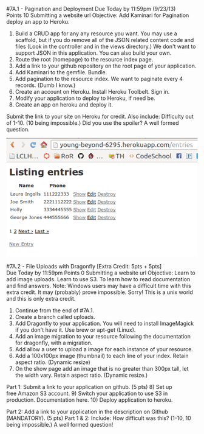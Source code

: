 #7A.1 - Pagination and Deployment
Due Today by 11:59pm (9/23/13)
Points 10
Submitting a website url
Objective: Add Kaminari for Pagination deploy an app to Heroku.

1) Build a CRUD app for any any resource you want. You may use a scaffold, but if you do remove all of the JSON related content code and files (Look in the controller and in the views directory.) We don't want to support JSON in this application. You can also build your own.
2) Route the root (homepage) to the resource index page.
3) Add a link to your github repository on the root page of your application.
4) Add Kaminari to the gemfile. Bundle.
5) Add pagination to the resource index. We want to paginate every 4 records. (Dumb I know.)
6) Create an account on Heroku. Install Heroku Toolbelt. Sign in.
7) Modify your application to deploy to Heroku, if need be.
8) Create an app on heroku and deploy it.

Submit the link to your site on Heroku for credit. Also include:
Difficulty out of 1-10. (10 being impossible.)
Did you use the spoiler?
A well formed question.

![Page arrows at bottom](/public/Kaminari_Result.png "Show the Page Symbols that get nested")

#7A.2 - File Uploads with Dragonfly [Extra Credit: 5pts + 5pts]
Due Today by 11:59pm
Points 0
Submitting a website url
Objective: Learn to add image uploads. Learn to use S3. To learn how to read documentation and find answers.
Note: Windows users may have a difficult time with this extra credit. It may (probably) prove impossible.   Sorry! This is a unix world and this is only extra credit.
1) Continue from the end of #7A.1.
2) Create a branch called uploads.
3) Add Dragonfly to your application. You will need to install ImageMagick if you don't have it. Use brew or apt-get (Linux).
4) Add an image migration to your resource following the documentation for dragonfly, with a migration.
5) Add allow a user to upload a image for each instance of your resource.
6) Add a 100x100px image (thumbnail) to each line of your index. Retain aspect ratio. (Dynamic resize)
7) On the show page add an image that is no greater than 300px tall, let the width vary. Retain aspect ratio. (Dynamic resize.)

Part 1: Submit a link to your application on github. (5 pts)
8) Set up free Amazon S3 account.
9) Switch your application to use S3 in production. Documentation here.
10) Deploy application to heroku.

Part 2: Add a link to your application in the description on Github (MANDATORY). (5 pts)
Part 1 & 2: Include:
How difficult was this? (1-10, 10 being impossible.)
A well formed question!
